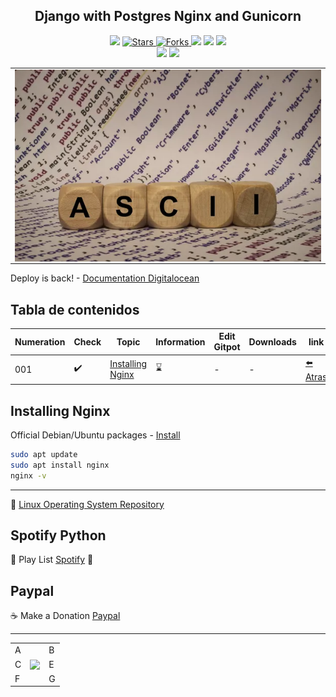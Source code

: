 <h2 align="center"> Django with Postgres Nginx and Gunicorn </h2>

<p align="center">
  
   </a>
    <img src="https://img.shields.io/github/languages/top/BrianMarquez3/ASCII=red">
  </a>
  <a href="https://github.com/BrianMarquez3/ASCII/stargazers">
    <img src="https://img.shields.io/github/stars/BrianMarquez3/ASCII.svg?style=flat" alt="Stars">
  </a>
  <a href="https://github.com/BrianMarquez3/ASCII/network">
    <img src="https://img.shields.io/github/forks/BrianMarquez3/ASCII.svg?style=flat" alt="Forks">
  </a>
    <img src="https://img.shields.io/github/v/tag/BrianMarquez3/ASCII?color=gren&label=Version&logo=nginx">
  </a>
  
  </a>
    <img src="https://img.shields.io/github/languages/code-size/BrianMarquez3/ASCII">
  </a>
  
   </a>
   <a href="https://github.com/BrianMarquez3/ASCII/network">
    <img src="https://img.shields.io/badge/Plataform-Linux-blue">
  </a><br>
   <img src="https://img.shields.io/github/last-commit/BrianMarquez3/ASCII?color=darkrose&style=for-the-badge">
  <img src="https://img.shields.io/github/languages/count/BrianMarquez3/ASCII?style=for-the-badge">
</p>

<table align="center">
  <tr>
    <td align="center" style="padding=0;width=50%;">
      <img align="center" style="padding=0;" src="./images/ascii.webp" />
    </td>
  </tr>
</table>
 
Deploy is back! - [Documentation Digitalocean](https://www.digitalocean.com/community/tutorials/how-to-install-and-use-postgresql-on-ubuntu-20-04-es)
 
## Tabla de contenidos

| Numeration   | Check  |Topic          | Information     |    Edit Gitpot    |    Downloads    |  link   |
| ------------ |--------|-------------- |----------------- |------------------ |---------------- |-------- |
|  001   |:heavy_check_mark: | [Installing Nginx](#Installing-Nginx)   |   :hourglass:     | - | - | [ ⬅️ Atras](https://github.com/BrianMarquez3) | 

## Installing Nginx

Official Debian/Ubuntu packages - [Install](https://www.nginx.com/resources/wiki/start/topics/tutorials/install/)

```bash
sudo apt update
sudo apt install nginx
nginx -v
```

---

 🔗 [Linux Operating System Repository](https://github.com/BrianMarquez3/Linux-Course)
 

## Spotify Python
🎵 Play List [Spotify](https://open.spotify.com/playlist/11AwbhmXyh2jKlsHmaxcP9?si=eee72999dd8e43bc) 🎤


## Paypal
☕ Make a Donation [Paypal](https://www.paypal.com/donate?hosted_button_id=98U3T62494H9Y)

---

 <table align="center">
    <tr>
      <td colspan="3">A</td>
        <td>B</td>
      </tr>
      <tr>
        <td>C</td>
      <td colspan="2"><img align="center" style="padding=0;" src="./images/circle.gif" /></td>
        <td>E</td>
      </tr>
      <tr>
      <td colspan="3">F</td>
        <td>G</td>
    </tr>
</table>